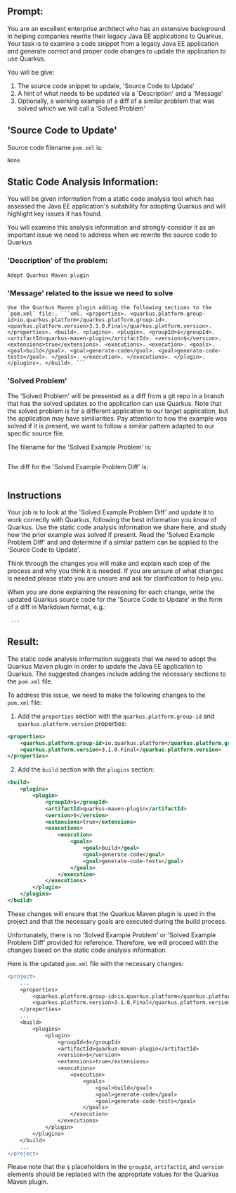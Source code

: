 ## Prompt:
You are an excellent enterprise architect who has an extensive
background in helping companies rewrite their legacy Java EE applications to 
Quarkus.  Your task is to examine a code snippet from a legacy Java EE application and 
generate correct and proper code changes to update the application to use Quarkus.

You will be give:
1. The source code snippet to update, 'Source Code to Update'
2. A hint of what needs to be updated via a 'Description' and a 'Message'
3. Optionally, a working example of a diff of a similar problem that was solved which we will call a 'Solved Problem'

## 'Source Code to Update'
Source code filename ``` pom.xml ``` is:
```
None
```

## Static Code Analysis Information:

You will be given information from a static code analysis tool which has assessed the 
Java EE application's suitability for adopting Quarkus and will highlight key issues it has found.

You will examine this analysis information and strongly consider it as an important 
issue we need to address when we rewrite the source code to Quarkus

### 'Description' of the problem: 
```
Adopt Quarkus Maven plugin

```

### 'Message' related to the issue we need to solve
```
Use the Quarkus Maven plugin adding the following sections to the `pom.xml` file:. ```xml. <properties>. <quarkus.platform.group-id>io.quarkus.platform</quarkus.platform.group-id>. <quarkus.platform.version>3.1.0.Final</quarkus.platform.version>. </properties>. <build>. <plugins>. <plugin>. <groupId>$</groupId>. <artifactId>quarkus-maven-plugin</artifactId>. <version>$</version>. <extensions>true</extensions>. <executions>. <execution>. <goals>. <goal>build</goal>. <goal>generate-code</goal>. <goal>generate-code-tests</goal>. </goals>. </execution>. </executions>. </plugin>. </plugins>. </build>. ```
```

### 'Solved Problem'
The 'Solved Problem' will be presented as a diff from a git repo in a branch that has
the solved updates so the application can use Quarkus. Note that the solved problem is 
for a different application to our target application, but the application may have similiarities.
Pay attention to how the example was solved if it is present, we want to follow a similar 
pattern adapted to our specific source file.

The filename for the 'Solved Example Problem' is:
```

```

The diff for the 'Solved Example Problem Diff' is:
```

```


## Instructions
Your job is to look at the 'Solved Example Problem Diff' and update it to work correctly with Quarkus,
following the best information you know of Quarkus.  Use the static code analysis information we share 
here, and study how the prior example was solved if present.  Read the 'Solved Example Problem Diff'
and and determine if a similar pattern can be applied to the 'Source Code to Update'.

Think through the changes you will make and explain each step of the process and why you think it is needed.
If you are unsure of what changes is needed please state you are unsure and ask 
for clarification to help you.

When you are done explaining the reasoning for each change, write the updated 
Quarkus source code for the 'Source Code to Update' in the form of a diff
in Markdown format, e.g.:

```diff
 ...
```


## Result:
The static code analysis information suggests that we need to adopt the Quarkus Maven plugin in order to update the Java EE application to Quarkus. The suggested changes include adding the necessary sections to the `pom.xml` file.

To address this issue, we need to make the following changes to the `pom.xml` file:

1. Add the `properties` section with the `quarkus.platform.group-id` and `quarkus.platform.version` properties:
```xml
<properties>
    <quarkus.platform.group-id>io.quarkus.platform</quarkus.platform.group-id>
    <quarkus.platform.version>3.1.0.Final</quarkus.platform.version>
</properties>
```

2. Add the `build` section with the `plugins` section:
```xml
<build>
    <plugins>
        <plugin>
            <groupId>$</groupId>
            <artifactId>quarkus-maven-plugin</artifactId>
            <version>$</version>
            <extensions>true</extensions>
            <executions>
                <execution>
                    <goals>
                        <goal>build</goal>
                        <goal>generate-code</goal>
                        <goal>generate-code-tests</goal>
                    </goals>
                </execution>
            </executions>
        </plugin>
    </plugins>
</build>
```

These changes will ensure that the Quarkus Maven plugin is used in the project and that the necessary goals are executed during the build process.

Unfortunately, there is no 'Solved Example Problem' or 'Solved Example Problem Diff' provided for reference. Therefore, we will proceed with the changes based on the static code analysis information.

Here is the updated `pom.xml` file with the necessary changes:

```diff
<project>
    ...
    <properties>
        <quarkus.platform.group-id>io.quarkus.platform</quarkus.platform.group-id>
        <quarkus.platform.version>3.1.0.Final</quarkus.platform.version>
    </properties>
    ...
    <build>
        <plugins>
            <plugin>
                <groupId>$</groupId>
                <artifactId>quarkus-maven-plugin</artifactId>
                <version>$</version>
                <extensions>true</extensions>
                <executions>
                    <execution>
                        <goals>
                            <goal>build</goal>
                            <goal>generate-code</goal>
                            <goal>generate-code-tests</goal>
                        </goals>
                    </execution>
                </executions>
            </plugin>
        </plugins>
    </build>
    ...
</project>
```

Please note that the `$` placeholders in the `groupId`, `artifactId`, and `version` elements should be replaced with the appropriate values for the Quarkus Maven plugin.

